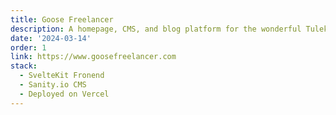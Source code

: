 ```yaml
---
title: Goose Freelancer
description: A homepage, CMS, and blog platform for the wonderful Tuleka
date: '2024-03-14'
order: 1
link: https://www.goosefreelancer.com
stack:
  - SvelteKit Fronend
  - Sanity.io CMS
  - Deployed on Vercel
---
```

